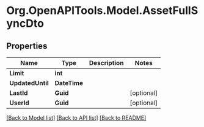 # Org.OpenAPITools.Model.AssetFullSyncDto

## Properties

Name | Type | Description | Notes
------------ | ------------- | ------------- | -------------
**Limit** | **int** |  | 
**UpdatedUntil** | **DateTime** |  | 
**LastId** | **Guid** |  | [optional] 
**UserId** | **Guid** |  | [optional] 

[[Back to Model list]](../../README.md#documentation-for-models) [[Back to API list]](../../README.md#documentation-for-api-endpoints) [[Back to README]](../../README.md)


